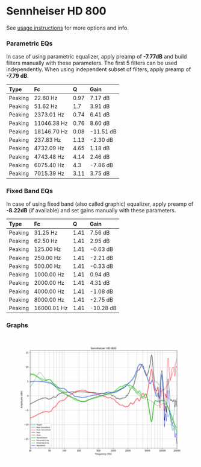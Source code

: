 # Sennheiser HD 800
See [usage instructions](https://github.com/jaakkopasanen/AutoEq#usage) for more options and info.

### Parametric EQs
In case of using parametric equalizer, apply preamp of **-7.77dB** and build filters manually
with these parameters. The first 5 filters can be used independently.
When using independent subset of filters, apply preamp of **-7.79 dB**.

| Type    | Fc          |    Q | Gain      |
|:--------|:------------|:-----|:----------|
| Peaking | 22.60 Hz    | 0.97 | 7.17 dB   |
| Peaking | 51.62 Hz    | 1.7  | 3.91 dB   |
| Peaking | 2373.01 Hz  | 0.74 | 6.41 dB   |
| Peaking | 11046.38 Hz | 0.76 | 8.60 dB   |
| Peaking | 18146.70 Hz | 0.08 | -11.51 dB |
| Peaking | 237.83 Hz   | 1.13 | -2.30 dB  |
| Peaking | 4732.09 Hz  | 4.65 | 1.18 dB   |
| Peaking | 4743.48 Hz  | 4.14 | 2.46 dB   |
| Peaking | 6075.40 Hz  | 4.3  | -7.86 dB  |
| Peaking | 7015.39 Hz  | 3.11 | 3.75 dB   |

### Fixed Band EQs
In case of using fixed band (also called graphic) equalizer, apply preamp of **-8.22dB**
(if available) and set gains manually with these parameters.

| Type    | Fc          |    Q | Gain      |
|:--------|:------------|:-----|:----------|
| Peaking | 31.25 Hz    | 1.41 | 7.56 dB   |
| Peaking | 62.50 Hz    | 1.41 | 2.95 dB   |
| Peaking | 125.00 Hz   | 1.41 | -0.63 dB  |
| Peaking | 250.00 Hz   | 1.41 | -2.21 dB  |
| Peaking | 500.00 Hz   | 1.41 | -0.33 dB  |
| Peaking | 1000.00 Hz  | 1.41 | 0.94 dB   |
| Peaking | 2000.00 Hz  | 1.41 | 4.31 dB   |
| Peaking | 4000.00 Hz  | 1.41 | -1.08 dB  |
| Peaking | 8000.00 Hz  | 1.41 | -2.75 dB  |
| Peaking | 16000.01 Hz | 1.41 | -10.28 dB |

### Graphs
![](./Sennheiser%20HD%20800.png)